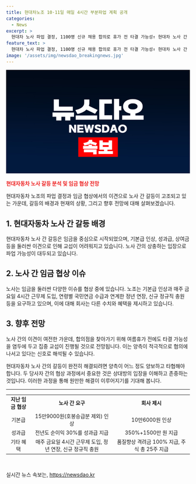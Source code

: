 ```yaml
---
title: 현대차노조 10·11일 매일 4시간 부분파업 계획 공개
categories:
  - News
excerpt: >
  현대차 노사 파업 결정, 1100명 신규 채용 합의로 휴가 전 타결 가능성↑ 현대차 노사 간 임금 인상 등 파업으로 난항 속, 신규 채용 합의로 휴가 전 타결 가능성↑. 연내부터 생산직 1100명 신규 채용해 고용 노사 합의. 남은 핵심 쟁점에 대해 집중 교섭, 여름휴가 전 타협도 가능성. 회사는 최선의 안 제시했지만 유감 표명.
feature_text: >
  현대차 노사 파업 결정, 1100명 신규 채용 합의로 휴가 전 타결 가능성↑ 현대차 노사 간 임금 인상 등 파업으로 난항 속, 신규 채용 합의로 휴가 전 타결 가능성↑. 연내부터 생산직 1100명 신규 채용해 고용 노사 합의. 남은 핵심 쟁점에 대해 집중 교섭, 여름휴가 전 타협도 가능성. 회사는 최선의 안 제시했지만 유감 표명.
image: '/assets/img/newsdao_breakingnews.jpg'
---
```


<p><img src="/assets/img/newsdao_breakingnews.jpg" alt="firstkoreanews 속보" /></p>

<p><b><span style="color: #ee2323;">현대자동차 노사 갈등 분석 및 임금 협상 전망</span></b></p>

<p data-ke-size="size16">현대자동차 노조의 파업 결정과 임금 협상에서의 이견으로 노사 간 갈등이 고조되고 있는 가운데, 갈등의 배경과 현재의 상황, 그리고 향후 전망에 대해 살펴보겠습니다.</p>

<h2 data-ke-size="size26">1. 현대자동차 노사 간 갈등 배경</h2>

<p data-ke-size="size16">현대자동차 노사 간 갈등은 임금을 중심으로 시작되었으며, 기본급 인상, 성과급, 상여금 등을 둘러싼 이견으로 인해 교섭이 어려워지고 있습니다. 노사 간의 상충하는 입장으로 파업 가능성이 대두되고 있습니다.</p>

<h2 data-ke-size="size26">2. 노사 간 임금 협상 이슈</h2>

<p data-ke-size="size16">노사는 임금을 둘러싼 다양한 이슈를 협상 중에 있습니다. 노조는 기본급 인상과 매주 금요일 4시간 근무제 도입, 연령별 국민연금 수급과 연계한 정년 연장, 신규 정규직 충원 등을 요구하고 있으며, 이에 대해 회사는 다른 수치와 혜택을 제시하고 있습니다.</p>

<h2 data-ke-size="size26">3. 향후 전망</h2>

<p data-ke-size="size16">노사 간의 이견이 여전한 가운데, 합의점을 찾아가기 위해 여름휴가 전에도 타결 가능성을 염두에 두고 집중 교섭이 진행될 것으로 전망됩니다. 이는 양측이 적극적으로 협의에 나서고 있다는 신호로 해석될 수 있습니다.</p>

<p data-ke-size="size16">현대자동차 노사 간의 갈등이 완전히 해결되려면 양측이 어느 정도 양보하고 타협해야 합니다. 두 당사자 간의 협상 과정에서 중요한 것은 상대방의 입장을 이해하고 존중하는 것입니다. 이러한 과정을 통해 원만한 해결이 이루어지기를 기대해 봅니다.</p>

<hr>

<table>
<tbody>
<tr>
<td style="text-align: center; height: 17px;"><b>지난 임금 협상</b></td>
<td style="text-align: center; height: 17px;"><b>노사 간 요구</b></td>
<td style="text-align: center; height: 17px;"><b>회사 제시</b></td>
</tr>
<tr>
<td style="text-align: center; height: 17px;">기본급</td>
<td style="text-align: center; height: 17px;">15만9000원(호봉승급분 제외) 인상</td>
<td style="text-align: center; height: 17px;">10만6000원 인상</td>
</tr>
<tr>
<td style="text-align: center; height: 17px;">성과급</td>
<td style="text-align: center; height: 17px;">전년도 순이익 30%를 성과급 지급</td>
<td style="text-align: center; height: 17px;">350%+1500만 원 지급</td>
</tr>
<tr>
<td style="text-align: center; height: 17px;">기타 혜택</td>
<td style="text-align: center; height: 17px;">매주 금요일 4시간 근무제 도입, 정년 연장, 신규 정규직 충원</td>
<td style="text-align: center; height: 17px;">품질향상 격려금 100% 지급, 주식 총 25주 지급</td>
</tr>
</tbody>
</table>

<p data-ke-size="size16">&nbsp;</p>
실시간 뉴스 속보는, <a href="https://newsdao.kr" rel="dofollow">https://newsdao.kr</a>


